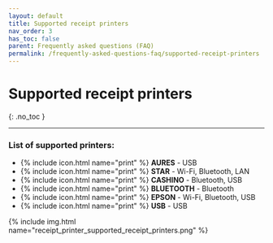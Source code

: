 ```yaml
---
layout: default
title: Supported receipt printers
nav_order: 3
has_toc: false
parent: Frequently asked questions (FAQ)
permalink: /frequently-asked-questions-faq/supported-receipt-printers
---
```


# Supported receipt printers
{: .no_toc }

---

### List of supported printers:
- {% include icon.html name="print" %} **AURES** - USB
- {% include icon.html name="print" %} **STAR** - Wi-Fi, Bluetooth, LAN
- {% include icon.html name="print" %} **CASHINO** - Bluetooth, USB
- {% include icon.html name="print" %} **BLUETOOTH** - Bluetooth
- {% include icon.html name="print" %} **EPSON** - Wi-Fi, Bluetooth, USB
- {% include icon.html name="print" %} **USB** - USB

{% include img.html name="receipt_printer_supported_receipt_printers.png" %}